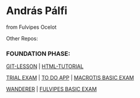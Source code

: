 # András Pálfi

<p>from Fulvipes Ocelot</p>

<p>Other Repos:</p>

<h3>FOUNDATION PHASE:</h3>

<a href="https://github.com/Andras89/git-lesson-repository.git">GIT-LESSON</a><span> | </span><a href="https://github.com/Andras89/HTML-Tutorial.git">HTML-TUTORIAL</a> 

<a href="https://github.com/Andras89/exam-trial-basics">TRIAL EXAM</a><span> | </span><a href="https://github.com/Andras89/todo-app">TO DO APP</a><span> | </span><a href="https://github.com/Andras89/macrotis-basic-exam">MACROTIS BASIC EXAM</a>

<a href="https://github.com/Andras89/wanderer-cs">WANDERER</a><span> | </span><a href="https://github.com/Andras89/fulvipes-basic-exam">FULVIPES BASIC EXAM</a>
